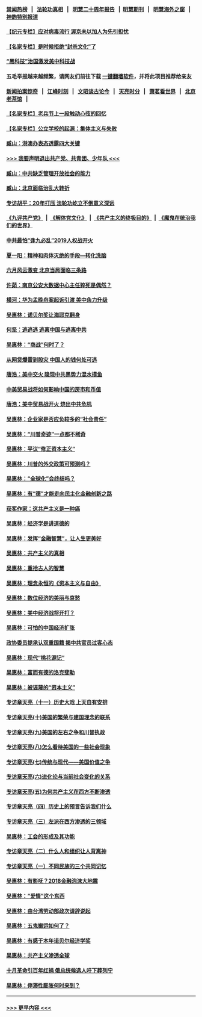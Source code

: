 #### [禁闻热榜](热点新闻.md?=0)  &nbsp;&nbsp;|&nbsp;&nbsp; [法轮功真相](https://github.com/gfw-breaker/truth/blob/master/README.md?=0) &nbsp;&nbsp;|&nbsp;&nbsp; [明慧二十周年报告](https://github.com/gfw-breaker/mh-reports/blob/master/README.md?=0) &nbsp;&nbsp;|&nbsp;&nbsp;[明慧期刊](https://github.com/gfw-breaker/mh-qikan) &nbsp;&nbsp;|&nbsp;&nbsp; [明慧海外之窗](https://github.com/gfw-breaker/mh-news/blob/master/README.md?=0) &nbsp;&nbsp;|&nbsp;&nbsp; [神韵特别报道](https://github.com/gfw-breaker/mh-news/blob/master/shenyun.md?=0)
#### [【纪元专栏】应对病毒流行 渥京未以加人为先引担忧](../pages/nsc423/n11875714.md?t=02270331) 
#### [【名家专栏】是时候拒绝“封杀文化”了](../pages/nsc423/n11814093.md?t=02270331) 
#### [“黑科技”治国激发美中科技战](../pages/nsc423/n11638056.md?t=02270331) 
#### 五毛举报越来越频繁，请网友们前往下载 [一键翻墙软件](https://github.com/gfw-breaker/ssr-accounts)，并将此项目推荐给亲友
#### [新闻拍案惊奇](https://github.com/gfw-breaker/banned-news/blob/master/pages/link4.md) &nbsp;&nbsp;|&nbsp;&nbsp; [江峰时刻](https://github.com/gfw-breaker/banned-news/blob/master/pages/link4.md) &nbsp;&nbsp;|&nbsp;&nbsp; [文昭谈古论今](https://github.com/gfw-breaker/banned-news/blob/master/pages/link4.md) &nbsp;&nbsp;|&nbsp;&nbsp; [天亮时分](https://github.com/gfw-breaker/banned-news/blob/master/pages/link4.md) &nbsp;&nbsp;|&nbsp;&nbsp; [萧茗看世界](https://github.com/gfw-breaker/banned-news/blob/master/pages/link4.md) &nbsp;&nbsp;|&nbsp;&nbsp; [北京老茶馆](https://github.com/gfw-breaker/banned-news/blob/master/pages/link4.md) &nbsp;&nbsp;|&nbsp;&nbsp; 
#### [【名家专栏】老兵节上一段触动心弦的回忆](../pages/nsc423/n11646016.md?t=02270331) 
#### [【名家专栏】公立学校的起源：集体主义与失败](../pages/nsc423/n11601833.md?t=02270331) 
#### [臧山：港澳办表态透露四大关键](../pages/nsc423/n11421628.md?t=02270331) 
#### [>>> 我要声明退出共产党、共青团、少年队 <<<](https://github.com/begood0513/goodnews/blob/master/quit/letter.md) 
#### [臧山：中共缺乏管理开放社会的能力](../pages/nsc423/n11407457.md?t=02270331) 
#### [臧山：北京面临治乱大转折](../pages/nsc423/n11406895.md?t=02270331) 
#### [专访胡平：20年打压 法轮功屹立不倒意义深远](../pages/nsc423/n11398800.md?t=02270331) 
#### [《九评共产党》](https://github.com/begood0513/9ping.md/blob/master/README.md) &nbsp;|&nbsp; [《解体党文化》](../../../../jtdwh.md/blob/master/README.md)  &nbsp;|&nbsp; [《共产主义的终极目的》](../../../../gczydzjmd.md/blob/master/README.md) &nbsp;|&nbsp; [《魔鬼在统治我们的世界》](../../../../mgztzwmdsj.md/blob/master/README.md) 
#### [中共最怕“逢九必乱”2019人权战开火](../pages/nsc423/n11385248.md?t=02270331) 
#### [夏一阳：精神和肉体灭绝的手段—转化洗脑](../pages/nsc423/n11368250.md?t=02270331) 
#### [六月风云激变 北京当局面临三条路](../pages/nsc423/n11313668.md?t=02270331) 
#### [许茹：南京公安大数据中心主任猝死是偶然？](../pages/nsc423/n11064744.md?t=02270331) 
#### [横河：华为孟晚舟案起诉引渡 美中角力升级](../pages/nsc423/n11027230.md?t=02270331) 
#### [吴惠林：诺贝尔奖让海耶克翻身](../pages/nsc423/n10890049.md?t=02270331) 
#### [何坚：逃逃逃 逃离中国与逃离中共](../pages/nsc423/n10592891.md?t=02270331) 
#### [吴惠林：“商战”何时了？](../pages/nsc423/n10573558.md?t=02270331) 
#### [从网贷爆雷到股灾 中国人的钱何处可逃](../pages/nsc423/n10572800.md?t=02270331) 
#### [唐浩：美中交火 隐现中共黑势力混水摸鱼](../pages/nsc423/n10544040.md?t=02270331) 
#### [中美贸易战将如何影响中国的房市和币值](../pages/nsc423/n10543697.md?t=02270331) 
#### [唐浩：美中贸易战开火 烧出中共危机](../pages/nsc423/n10540126.md?t=02270331) 
#### [吴惠林：企业家是否应负较多的“社会责任”](../pages/nsc423/n10535022.md?t=02270331) 
#### [吴惠林：“川普奇迹”一点都不稀奇](../pages/nsc423/n10512808.md?t=02270331) 
#### [吴惠林：平议“修正资本主义”](../pages/nsc423/n10495724.md?t=02270331) 
#### [吴惠林：川普的外交政策可预测吗？](../pages/nsc423/n10462387.md?t=02270331) 
#### [吴惠林：“全球化”会终结吗？](../pages/nsc423/n10452838.md?t=02270331) 
#### [吴惠林：有“德”才能走向民主化金融创新之路](../pages/nsc423/n10432292.md?t=02270331) 
#### [获奖作家：这共产主义是一种癌](../pages/nsc423/n10431541.md?t=02270331) 
#### [吴惠林：经济学是讲道德的](../pages/nsc423/n10398014.md?t=02270331) 
#### [吴惠林：发挥“金融智慧”，让人生更美好](../pages/nsc423/n10375019.md?t=02270331) 
#### [吴惠林：共产主义的真相](../pages/nsc423/n10351394.md?t=02270331) 
#### [吴惠林：重拾古人的智慧](../pages/nsc423/n10337691.md?t=02270331) 
#### [吴惠林：理念永恒的《资本主义与自由》](../pages/nsc423/n10316274.md?t=02270331) 
#### [吴惠林：数位经济的美丽与哀愁](../pages/nsc423/n10292946.md?t=02270331) 
#### [吴惠林：美中经济战将开打？](../pages/nsc423/n10258825.md?t=02270331) 
#### [吴惠林：可怕的中国经济扩张](../pages/nsc423/n10219147.md?t=02270331) 
#### [政协委员提承认双重国籍 揭中共官员过客心态](../pages/nsc423/n10208809.md?t=02270331) 
#### [吴惠林：现代“桃花源记”](../pages/nsc423/n10185234.md?t=02270331) 
#### [吴惠林：富而有德的洛克斐勒](../pages/nsc423/n10142264.md?t=02270331) 
#### [吴惠林：被诬蔑的“资本主义”](../pages/nsc423/n10124816.md?t=02270331) 
#### [专访章天亮（十一）历史大戏 上天自有安排](../pages/nsc423/n10094905.md?t=02270331) 
#### [专访章天亮(十)美国的繁荣与建国理念的联系](../pages/nsc423/n10094899.md?t=02270331) 
#### [专访章天亮(九)美国的左右之争和川普执政](../pages/nsc423/n10094889.md?t=02270331) 
#### [专访章天亮(八)怎么看待美国的一些社会现象](../pages/nsc423/n10094857.md?t=02270331) 
#### [专访章天亮(七)传统与现代——美国价值之争](../pages/nsc423/n10093140.md?t=02270331) 
#### [专访章天亮(六)进化论与当前社会变化的关系](../pages/nsc423/n10092036.md?t=02270331) 
#### [专访章天亮(五)为何共产主义在西方不断渗透](../pages/nsc423/n10083620.md?t=02270331) 
#### [专访章天亮（四）历史上的预言告诉我们什么](../pages/nsc423/n10083606.md?t=02270331) 
#### [专访章天亮（三）左派在西方渗透的三领域](../pages/nsc423/n10081115.md?t=02270331) 
#### [吴惠林：工会的形成及其功能](../pages/nsc423/n10080633.md?t=02270331) 
#### [专访章天亮（二）什么人和组织让人背离神](../pages/nsc423/n10076637.md?t=02270331) 
#### [专访章天亮（一）不同民族的三个共同记忆](../pages/nsc423/n10074188.md?t=02270331) 
#### [吴惠林：有影呒？2018金融泡沫大地震](../pages/nsc423/n10040534.md?t=02270331) 
#### [吴惠林：“爱情”这个东西](../pages/nsc423/n10019423.md?t=02270331) 
#### [吴惠林：由台湾劳动部政次请辞说起](../pages/nsc423/n9979679.md?t=02270331) 
#### [吴惠林：五鬼搬运如何了？](../pages/nsc423/n9925338.md?t=02270331) 
#### [吴惠林：有感于本年诺贝尔经济学奖](../pages/nsc423/n9871883.md?t=02270331) 
#### [吴惠林：共产主义渗透全球](../pages/nsc423/n9812748.md?t=02270331) 
#### [十月革命引百年红祸 俄总统候选人吁下葬列宁](../pages/nsc423/n9810182.md?t=02270331) 
#### [吴惠林：停滞性膨胀何时来到？](../pages/nsc423/n9764136.md?t=02270331) 

----
#### [ >>> 更早内容 <<< ](../indexes/nsc423-earlier.md)
